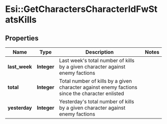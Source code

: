 # Esi::GetCharactersCharacterIdFwStatsKills

## Properties
Name | Type | Description | Notes
------------ | ------------- | ------------- | -------------
**last_week** | **Integer** | Last week&#39;s total number of kills by a given character against enemy factions | 
**total** | **Integer** | Total number of kills by a given character against enemy factions since the character enlisted | 
**yesterday** | **Integer** | Yesterday&#39;s total number of kills by a given character against enemy factions | 


